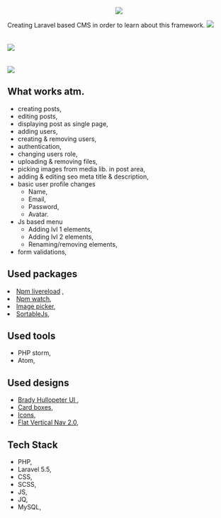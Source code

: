 <p align="center"><img src="https://laravel.com/assets/img/components/logo-laravel.svg"></p>

<p>
Creating Laravel based CMS in order to learn about this framework. 

<img src="https://github.com/Volmarg/Laravel-CMS/blob/master/screen_1.jpg?raw=true">
<br/><br/></br>
<img src="https://github.com/Volmarg/Laravel-CMS/blob/master/screen_2.png?raw=true">
<br/><br/></br>
<img src="https://github.com/Volmarg/Laravel-CMS/blob/master/screen_4.jpg?raw=true">

<h2>What works atm.</h2>

<ul>
<li>creating posts,</li>
<li>editing posts,</li>
<li>displaying post as single page, </li>
<li>adding users,</li>
<li>creating & removing users,</li>
<li>authentication,</li>
<li>changing users role,</li>
<li>uploading & removing files,</li>
<li>picking images from media lib. in post area,</li>
<li>adding & editing seo meta title & description,</li>
<li>basic user profile changes
    <ul>
        <li>Name,</li>
        <li>Email,</li>
        <li>Password,</li>
        <li>Avatar.</li>
    </ul>
</li>
<li>Js based menu
    <ul>
        <li>Adding lvl 1 elements,</li>
        <li>Adding lvl 2 elements,</li>
        <li>Renaming/removing elements,</li>
    </ul>
</li>
<li>form validations,</li>
</ul>

<h2>Used packages</h2>
<li><a href="https://www.npmjs.com/package/livereload">Npm livereload</a> ,</li>
<li><a href="https://www.npmjs.com/package/npm-watch">Npm watch</a>,</li>
<li><a href="https://rvera.github.io/image-picker/">Image picker</a>,</li>
<li><a href="http://rubaxa.github.io/Sortable/">SortableJs</a>,</li>


<h2>Used tools</h2>
<ul>
<li>PHP storm,</li>
<li>Atom,</li>
</ul>

<h2>Used designs</h2>
<ul>
<li><a href="https://codepen.io/bradyhullopeter/pen/mRPQQy?editors=1100#0">Brady Hullopeter UI </a>,</li>
<li><a href="https://codepen.io/mcraiganthony/pen/NxGxqm">Card boxes</a>,</li>
<li><a href="https://icons8.com/icon/set/remove/all">Icons</a>,</li>
<li><a href="https://codepen.io/andytran/pen/eIgoJ">Flat Vertical Nav 2.0</a>,</li>
</ul>

<h2>Tech Stack</h2>
<ul>
<li>PHP,</li>
<li>Laravel 5.5,</li>
<li>CSS,</li>
<li>SCSS,</li>
<li>JS,</li>
<li>JQ,</li>
<li>MySQL,</li>
</ul>